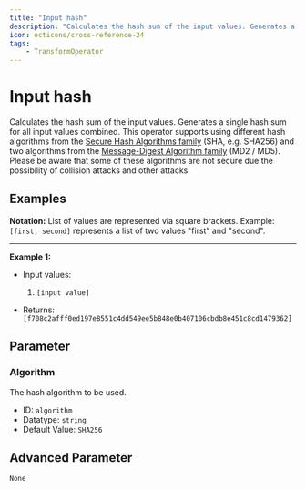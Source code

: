 ```yaml
---
title: "Input hash"
description: "Calculates the hash sum of the input values. Generates a single hash sum for all input values combined."
icon: octicons/cross-reference-24
tags: 
    - TransformOperator
---
```

# Input hash
<!-- This file was generated - DO NOT CHANGE IT MANUALLY -->



Calculates the hash sum of the input values. Generates a single hash sum for all input values combined.
This operator supports using different hash algorithms from the [Secure Hash Algorithms family](https://en.wikipedia.org/wiki/Secure_Hash_Algorithms) (SHA, e.g. SHA256) and two algorithms from the [Message-Digest Algorithm family](https://en.wikipedia.org/wiki/MD5) (MD2 / MD5). Please be aware that some of these algorithms are not secure due the possibility of collision attacks and other attacks.

## Examples

**Notation:** List of values are represented via square brackets. Example: `[first, second]` represents a list of two values "first" and "second".

---
**Example 1:**

* Input values:
    1. `[input value]`

* Returns: `[f708c2afff0ed197e8551c4dd549ee5b848e0b407106cbdb8e451c8cd1479362]`




## Parameter

### Algorithm

The hash algorithm to be used.

- ID: `algorithm`
- Datatype: `string`
- Default Value: `SHA256`





## Advanced Parameter

`None`